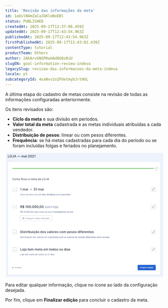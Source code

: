 ```yaml
---
title: 'Revisão das informações da meta'
id: 1aUvlN4mZaCaJGKleNoEBl
status: PUBLISHED
createdAt: 2025-09-17T12:37:06.459Z
updatedAt: 2025-09-17T12:43:54.963Z
publishedAt: 2025-09-17T12:43:54.963Z
firstPublishedAt: 2025-09-17T12:43:02.439Z
contentType: tutorial
productTeam: Others
author: 2AhArvGNSPKwUAd8GOz0iU
slugEN: goal-information-review-indeva
legacySlug: revisao-das-informacoes-da-meta-indeva
locale: pt
subcategoryId: 4xaNvv2oZFUetmybJrtHUL
---
```


A última etapa do cadastro de metas consiste na revisão de todas as informações configuradas anteriormente.  

Os itens revisados são:  

- **Ciclo da meta** e sua divisão em períodos.  
- **Valor total da meta** cadastrada e as metas individuais atribuídas a cada vendedor.  
- **Distribuição de pesos**: linear ou com pesos diferentes.  
- **Frequência**: se há metas cadastradas para cada dia do período ou se foram incluídas folgas e feriados no planejamento.  

![](https://raw.githubusercontent.com/vtexdocs/help-center-content/refs/heads/main/docs/pt/tutorials/indeva-by-vtex/cadastro-de-metas/revisao-das-informacoes-da-meta-indeva_1.PNG)

Para editar qualquer informação, clique no ícone <i class="fas fa-pencil-alt" aria-hidden="true"></i> ao lado da configuração desejada.  

Por fim, clique em **Finalizar edição** para concluir o cadastro da meta.  

